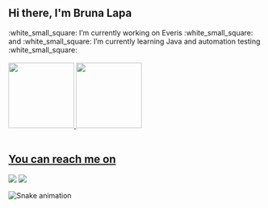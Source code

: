 ## Hi there, I'm Bruna Lapa

<div>
  :white_small_square: I’m currently working on Everis :white_small_square:	and :white_small_square: I’m currently learning Java and automation testing :white_small_square:
</div><br>

<div>
  <a href="https://github.com/lapabruna">
  <img height="130em" src="https://github-readme-stats.vercel.app/api?username=lapabruna&show_icons=true&theme=dracula&include_all_commits=true&count_private=true"/>
  <img height="130em" src="https://github-readme-stats.vercel.app/api/top-langs/?username=lapabruna&layout=compact&langs_count=16&theme=dracula"/>
</div><br>

 ## You can reach me on

  <div>
    <a href="https://instagram.com/lapabruna" target="_blank"><img src="https://img.shields.io/badge/-Instagram-%23E4405F?style=for-the-badge&logo=instagram&logoColor=white" target="_blank"></a>
   <a href="https://www.linkedin.com/in/lapabruna/" target="_blank"><img src="https://img.shields.io/badge/-LinkedIn-%230077B5?style=for-the-badge&logo=linkedin&logoColor=white" target="_blank"></a>

  ![Snake animation](https://github.com/LapaBruna/lapabruna/blob/output/github-contribution-grid-snake.svg)
 </div>
